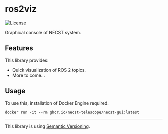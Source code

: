 # ros2viz

[![License](https://img.shields.io/badge/license-MIT-blue.svg?label=License&style=flat-square)](https://github.com/KaoruNishikawa/ros2viz/blob/main/LICENSE)

Graphical console of NECST system.

## Features

This library provides:

- Quick visualization of ROS 2 topics.
- More to come...

## Usage

To use this, installation of Docker Engine required.

```shell
docker run -it --rm ghcr.io/necst-telescope/necst-gui:latest
```

---

This library is using [Semantic Versioning](https://semver.org).
